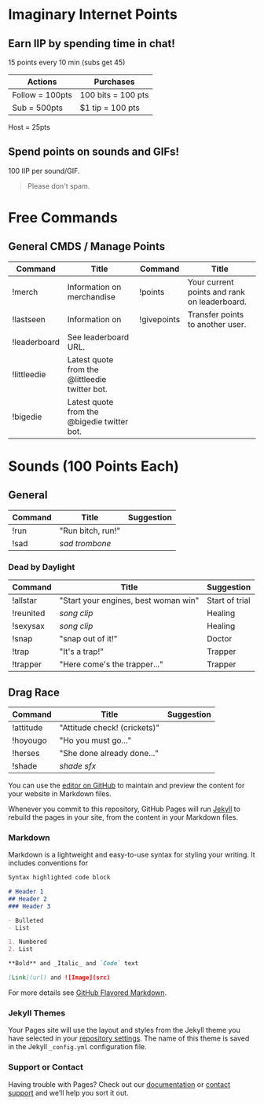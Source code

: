 # Imaginary Internet Points

## Earn IIP by spending time in chat!

15 points every 10 min (subs get 45)

Actions | Purchases
------- | -------
Follow = 100pts | 100 bits = 100 pts
Sub = 500pts | $1 tip = 100 pts
Host = 25pts
 
## Spend points on sounds and GIFs!

100 IIP per sound/GIF.

 > Please don't spam.
 
 
 
# Free Commands

## General CMDS / Manage Points
Command | Title | Command | Title
------- | ------- | ------- | -------
!merch | Information on merchandise | !points | Your current points and rank on leaderboard.
!lastseen <username> | Information on <username> | !givepoints <username> | Transfer points to another user.
!leaderboard | See leaderboard URL.
!littleedie | Latest quote from the @littleedie twitter bot.
!bigedie | Latest quote from the @bigedie twitter bot.


# Sounds (100 Points Each)

## General
Command | Title | Suggestion
----- | ----- | -----
!run | "Run bitch, run!" | 
!sad | *sad trombone* | 

### Dead by Daylight
Command | Title | Suggestion
----- | ----- | -----
!allstar | "Start your engines, best woman win" | Start of trial
!reunited | *song clip* | Healing
!sexysax | *song clip* | Healing
!snap | "snap out of it!" | Doctor
!trap | "It's a trap!" | Trapper
!trapper | "Here come's the trapper..." | Trapper

## Drag Race
Command | Title | Suggestion
----- | ----- | -----
!attitude | "Attitude check! (crickets)" | 
!hoyougo | "Ho you must go..." | 
!herses | "She done already done..." | 
!shade | *shade sfx* | 




You can use the [editor on GitHub](https://github.com/nolageek/twitch/edit/master/README.md) to maintain and preview the content for your website in Markdown files.

Whenever you commit to this repository, GitHub Pages will run [Jekyll](https://jekyllrb.com/) to rebuild the pages in your site, from the content in your Markdown files.

### Markdown

Markdown is a lightweight and easy-to-use syntax for styling your writing. It includes conventions for

```markdown
Syntax highlighted code block

# Header 1
## Header 2
### Header 3

- Bulleted
- List

1. Numbered
2. List

**Bold** and _Italic_ and `Code` text

[Link](url) and ![Image](src)
```

For more details see [GitHub Flavored Markdown](https://guides.github.com/features/mastering-markdown/).

### Jekyll Themes

Your Pages site will use the layout and styles from the Jekyll theme you have selected in your [repository settings](https://github.com/nolageek/twitch/settings). The name of this theme is saved in the Jekyll `_config.yml` configuration file.

### Support or Contact

Having trouble with Pages? Check out our [documentation](https://help.github.com/categories/github-pages-basics/) or [contact support](https://github.com/contact) and we’ll help you sort it out.
